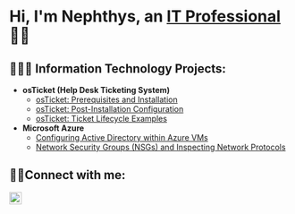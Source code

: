 <h1>Hi, I'm Nephthys, an <a href="https://linkedin.com/in/h">IT Professional</a>👩🏾</h1>

<h2>👩🏾‍💻 Information Technology Projects:</h2>

- <b>osTicket (Help Desk Ticketing System)</b>
  - [osTicket: Prerequisites and Installation](https://github.com/nnephthysshango/osticket-prereqs)
  - [osTicket: Post-Installation Configuration](https://github.com/nephthysshango/post-install-config)
  - [osTicket: Ticket Lifecycle Examples](https://github.com/nephthysshango/ticket-lifecycle)
- <b>Microsoft Azure</b>
  - [Configuring Active Directory within Azure VMs](https://github.com/nephthysshango/configure-ad)
  - [Network Security Groups (NSGs) and Inspecting Network Protocols](https://github.com/nephthysshango/azure-network-protocols)

<h2>🤳🏾Connect with me:</h2>

[<img align="left" alt="Josh | LinkedIn" width="22px" src="https://cdn.jsdelivr.net/npm/simple-icons@v3/icons/linkedin.svg" />][linkedin]



[linkedin]: https://linkedin.com/in/
